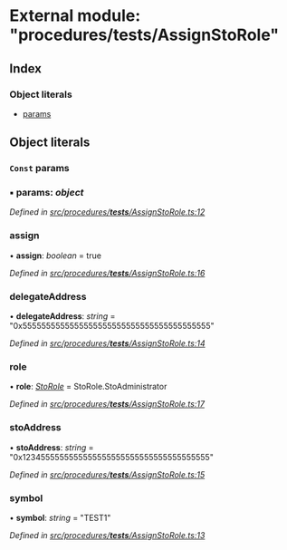 # External module: "procedures/**tests**/AssignStoRole"

## Index

### Object literals

- [params](_procedures___tests___assignstorole_.md#const-params)

## Object literals

### `Const` params

### ▪ **params**: _object_

_Defined in [src/procedures/**tests**/AssignStoRole.ts:12](https://github.com/PolymathNetwork/polymath-sdk/blob/d80c6e9/src/procedures/__tests__/AssignStoRole.ts#L12)_

### assign

• **assign**: _boolean_ = true

_Defined in [src/procedures/**tests**/AssignStoRole.ts:16](https://github.com/PolymathNetwork/polymath-sdk/blob/d80c6e9/src/procedures/__tests__/AssignStoRole.ts#L16)_

### delegateAddress

• **delegateAddress**: _string_ = "0x5555555555555555555555555555555555555555"

_Defined in [src/procedures/**tests**/AssignStoRole.ts:14](https://github.com/PolymathNetwork/polymath-sdk/blob/d80c6e9/src/procedures/__tests__/AssignStoRole.ts#L14)_

### role

• **role**: _[StoRole](../enums/_types_index_.storole.md)_ = StoRole.StoAdministrator

_Defined in [src/procedures/**tests**/AssignStoRole.ts:17](https://github.com/PolymathNetwork/polymath-sdk/blob/d80c6e9/src/procedures/__tests__/AssignStoRole.ts#L17)_

### stoAddress

• **stoAddress**: _string_ = "0x1234555555555555555555555555555555555555"

_Defined in [src/procedures/**tests**/AssignStoRole.ts:15](https://github.com/PolymathNetwork/polymath-sdk/blob/d80c6e9/src/procedures/__tests__/AssignStoRole.ts#L15)_

### symbol

• **symbol**: _string_ = "TEST1"

_Defined in [src/procedures/**tests**/AssignStoRole.ts:13](https://github.com/PolymathNetwork/polymath-sdk/blob/d80c6e9/src/procedures/__tests__/AssignStoRole.ts#L13)_
